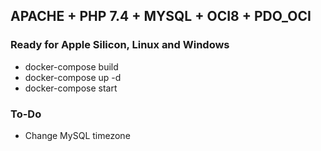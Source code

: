## APACHE + PHP 7.4 + MYSQL + OCI8 + PDO_OCI
### Ready for Apple Silicon, Linux and Windows

- docker-compose build
- docker-compose up -d
- docker-compose start

### To-Do
- Change MySQL timezone
